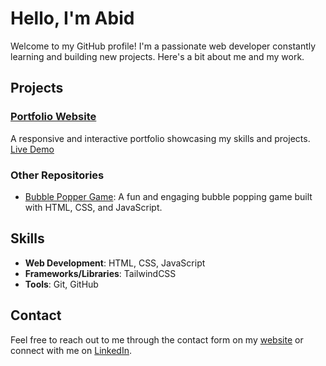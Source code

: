 # Hello, I'm Abid

Welcome to my GitHub profile! I'm a passionate web developer constantly learning and building new projects. Here's a bit about me and my work.

## Projects

### [Portfolio Website](https://github.com/helloimabid/portfolio_new)
A responsive and interactive portfolio showcasing my skills and projects. [Live Demo](https://helloimabid.github.io/portfolio_new/)

### Other Repositories
- [Bubble Popper Game](https://github.com/helloimabid/bubble-popper-game): A fun and engaging bubble popping game built with HTML, CSS, and JavaScript.

## Skills
- **Web Development**: HTML, CSS, JavaScript
- **Frameworks/Libraries**: TailwindCSS
- **Tools**: Git, GitHub

## Contact

Feel free to reach out to me through the contact form on my [website](https://helloimabid.github.io/portfolio_new/) or connect with me on [LinkedIn](https://www.linkedin.com/in/sadman-abid-b0a473302/).



